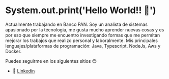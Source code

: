 # System.out.print('Hello World!! 👋')
Actualmente trabajando en Banco PAN. Soy un analista de sistemas apasionado por la técnologia, me gusta mucho aprender nuevas cosas y es por eso que siempre me encuentro investigando formas que me permitan mejorar los trabajos que realizo personal y laboralmente. Mis principales lenguajes/plataformas de programación: Java, Typescript, NodeJs, Aws y Docker.

Puedes seguirme en los siguientes sitios 😊
- 💼 [Linkedin](https://www.linkedin.com/in/edson-eduardo-anchiraico-rosales)
